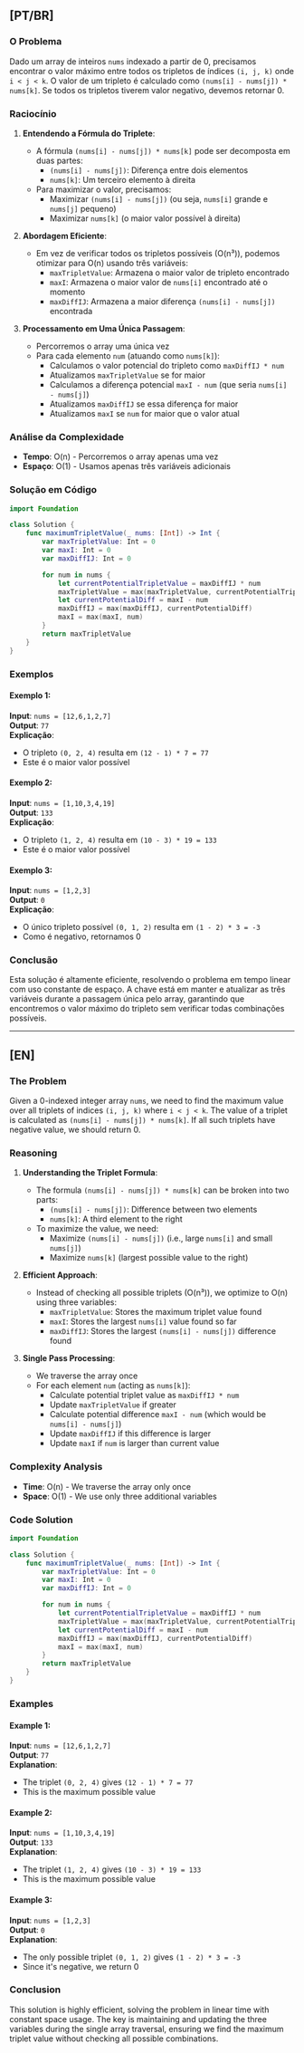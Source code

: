 ## [PT/BR]

### O Problema

Dado um array de inteiros `nums` indexado a partir de 0, precisamos encontrar o valor máximo entre todos os tripletos de índices `(i, j, k)` onde `i < j < k`. O valor de um tripleto é calculado como `(nums[i] - nums[j]) * nums[k]`. Se todos os tripletos tiverem valor negativo, devemos retornar 0.

### Raciocínio

1. **Entendendo a Fórmula do Triplete**:
   - A fórmula `(nums[i] - nums[j]) * nums[k]` pode ser decomposta em duas partes:
     - `(nums[i] - nums[j])`: Diferença entre dois elementos
     - `nums[k]`: Um terceiro elemento à direita
   - Para maximizar o valor, precisamos:
     - Maximizar `(nums[i] - nums[j])` (ou seja, `nums[i]` grande e `nums[j]` pequeno)
     - Maximizar `nums[k]` (o maior valor possível à direita)

2. **Abordagem Eficiente**:
   - Em vez de verificar todos os tripletos possíveis (O(n³)), podemos otimizar para O(n) usando três variáveis:
     - `maxTripletValue`: Armazena o maior valor de tripleto encontrado
     - `maxI`: Armazena o maior valor de `nums[i]` encontrado até o momento
     - `maxDiffIJ`: Armazena a maior diferença `(nums[i] - nums[j])` encontrada

3. **Processamento em Uma Única Passagem**:
   - Percorremos o array uma única vez
   - Para cada elemento `num` (atuando como `nums[k]`):
     - Calculamos o valor potencial do tripleto como `maxDiffIJ * num`
     - Atualizamos `maxTripletValue` se for maior
     - Calculamos a diferença potencial `maxI - num` (que seria `nums[i] - nums[j]`)
     - Atualizamos `maxDiffIJ` se essa diferença for maior
     - Atualizamos `maxI` se `num` for maior que o valor atual

### Análise da Complexidade

- **Tempo**: O(n) - Percorremos o array apenas uma vez
- **Espaço**: O(1) - Usamos apenas três variáveis adicionais

### Solução em Código

```swift
import Foundation

class Solution {
    func maximumTripletValue(_ nums: [Int]) -> Int {
        var maxTripletValue: Int = 0
        var maxI: Int = 0
        var maxDiffIJ: Int = 0

        for num in nums {
            let currentPotentialTripletValue = maxDiffIJ * num
            maxTripletValue = max(maxTripletValue, currentPotentialTripletValue)
            let currentPotentialDiff = maxI - num
            maxDiffIJ = max(maxDiffIJ, currentPotentialDiff)
            maxI = max(maxI, num)
        }
        return maxTripletValue
    }
}
```

### Exemplos

#### Exemplo 1:
**Input**: `nums = [12,6,1,2,7]`  
**Output**: `77`  
**Explicação**:
- O tripleto `(0, 2, 4)` resulta em `(12 - 1) * 7 = 77`
- Este é o maior valor possível

#### Exemplo 2:
**Input**: `nums = [1,10,3,4,19]`  
**Output**: `133`  
**Explicação**:
- O tripleto `(1, 2, 4)` resulta em `(10 - 3) * 19 = 133`
- Este é o maior valor possível

#### Exemplo 3:
**Input**: `nums = [1,2,3]`  
**Output**: `0`  
**Explicação**:
- O único tripleto possível `(0, 1, 2)` resulta em `(1 - 2) * 3 = -3`
- Como é negativo, retornamos 0

### Conclusão

Esta solução é altamente eficiente, resolvendo o problema em tempo linear com uso constante de espaço. A chave está em manter e atualizar as três variáveis durante a passagem única pelo array, garantindo que encontremos o valor máximo do tripleto sem verificar todas combinações possíveis.

---

## [EN]

### The Problem

Given a 0-indexed integer array `nums`, we need to find the maximum value over all triplets of indices `(i, j, k)` where `i < j < k`. The value of a triplet is calculated as `(nums[i] - nums[j]) * nums[k]`. If all such triplets have negative value, we should return 0.

### Reasoning

1. **Understanding the Triplet Formula**:
   - The formula `(nums[i] - nums[j]) * nums[k]` can be broken into two parts:
     - `(nums[i] - nums[j])`: Difference between two elements
     - `nums[k]`: A third element to the right
   - To maximize the value, we need:
     - Maximize `(nums[i] - nums[j])` (i.e., large `nums[i]` and small `nums[j]`)
     - Maximize `nums[k]` (largest possible value to the right)

2. **Efficient Approach**:
   - Instead of checking all possible triplets (O(n³)), we optimize to O(n) using three variables:
     - `maxTripletValue`: Stores the maximum triplet value found
     - `maxI`: Stores the largest `nums[i]` value found so far
     - `maxDiffIJ`: Stores the largest `(nums[i] - nums[j])` difference found

3. **Single Pass Processing**:
   - We traverse the array once
   - For each element `num` (acting as `nums[k]`):
     - Calculate potential triplet value as `maxDiffIJ * num`
     - Update `maxTripletValue` if greater
     - Calculate potential difference `maxI - num` (which would be `nums[i] - nums[j]`)
     - Update `maxDiffIJ` if this difference is larger
     - Update `maxI` if `num` is larger than current value

### Complexity Analysis

- **Time**: O(n) - We traverse the array only once
- **Space**: O(1) - We use only three additional variables

### Code Solution

```swift
import Foundation

class Solution {
    func maximumTripletValue(_ nums: [Int]) -> Int {
        var maxTripletValue: Int = 0
        var maxI: Int = 0
        var maxDiffIJ: Int = 0

        for num in nums {
            let currentPotentialTripletValue = maxDiffIJ * num
            maxTripletValue = max(maxTripletValue, currentPotentialTripletValue)
            let currentPotentialDiff = maxI - num
            maxDiffIJ = max(maxDiffIJ, currentPotentialDiff)
            maxI = max(maxI, num)
        }
        return maxTripletValue
    }
}
```

### Examples

#### Example 1:
**Input**: `nums = [12,6,1,2,7]`  
**Output**: `77`  
**Explanation**:
- The triplet `(0, 2, 4)` gives `(12 - 1) * 7 = 77`
- This is the maximum possible value

#### Example 2:
**Input**: `nums = [1,10,3,4,19]`  
**Output**: `133`  
**Explanation**:
- The triplet `(1, 2, 4)` gives `(10 - 3) * 19 = 133`
- This is the maximum possible value

#### Example 3:
**Input**: `nums = [1,2,3]`  
**Output**: `0`  
**Explanation**:
- The only possible triplet `(0, 1, 2)` gives `(1 - 2) * 3 = -3`
- Since it's negative, we return 0

### Conclusion

This solution is highly efficient, solving the problem in linear time with constant space usage. The key is maintaining and updating the three variables during the single array traversal, ensuring we find the maximum triplet value without checking all possible combinations.
